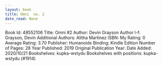 ```yaml
---
layout: book
title: Omni  no. 2
date_read: None
---
```


Book Id: 48552106
Title: Omni #2
Author: Devin Grayson
Author l-f: Grayson, Devin
Additional Authors: Alitha Martinez
ISBN: 
My Rating: 0
Average Rating: 3.70
Publisher: Humanoids
Binding: Kindle Edition
Number of Pages: 28
Year Published: 2019
Original Publication Year: 
Date Added: 2020/10/21
Bookshelves: kupka-wstydu
Bookshelves with positions: kupka-wstydu (#1914)

